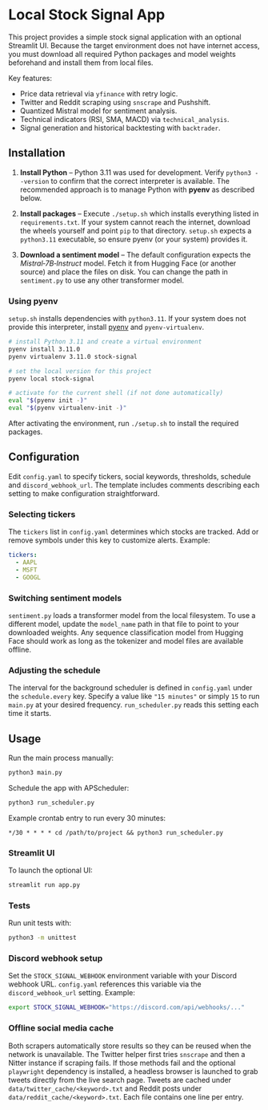 # Local Stock Signal App

This project provides a simple stock signal application with an optional
Streamlit UI. Because the target environment does not have internet access, you
must download all required Python packages and model weights beforehand and
install them from local files.

Key features:
- Price data retrieval via `yfinance` with retry logic.
- Twitter and Reddit scraping using `snscrape` and Pushshift.
- Quantized Mistral model for sentiment analysis.
- Technical indicators (RSI, SMA, MACD) via `technical_analysis`.
- Signal generation and historical backtesting with `backtrader`.

## Installation

1. **Install Python** – Python 3.11 was used for development. Verify
   `python3 --version` to confirm that the correct interpreter is available. The
   recommended approach is to manage Python with **pyenv** as described below.
2. **Install packages** – Execute `./setup.sh` which installs everything listed
   in `requirements.txt`. If your system cannot reach the internet, download the
   wheels yourself and point `pip` to that directory. `setup.sh` expects a
   `python3.11` executable, so ensure pyenv (or your system) provides it.

3. **Download a sentiment model** – The default configuration expects the
   *Mistral‑7B‑Instruct* model. Fetch it from Hugging Face (or another source)
   and place the files on disk. You can change the path in `sentiment.py` to use
   any other transformer model.

### Using pyenv

`setup.sh` installs dependencies with `python3.11`. If your system does not
provide this interpreter, install [pyenv](https://github.com/pyenv/pyenv) and
`pyenv-virtualenv`.

```bash
# install Python 3.11 and create a virtual environment
pyenv install 3.11.0
pyenv virtualenv 3.11.0 stock-signal

# set the local version for this project
pyenv local stock-signal

# activate for the current shell (if not done automatically)
eval "$(pyenv init -)"
eval "$(pyenv virtualenv-init -)"
```

After activating the environment, run `./setup.sh` to install the required
packages.

## Configuration

Edit `config.yaml` to specify tickers, social keywords, thresholds, schedule and
`discord_webhook_url`. The template includes comments describing each setting to
make configuration straightforward.

### Selecting tickers

The `tickers` list in `config.yaml` determines which stocks are tracked.
Add or remove symbols under this key to customize alerts. Example:

```yaml
tickers:
  - AAPL
  - MSFT
  - GOOGL
```


### Switching sentiment models

`sentiment.py` loads a transformer model from the local filesystem. To use a
different model, update the `model_name` path in that file to point to your
downloaded weights. Any sequence classification model from Hugging Face should
work as long as the tokenizer and model files are available offline.

### Adjusting the schedule

The interval for the background scheduler is defined in `config.yaml` under the
`schedule.every` key.  Specify a value like `"15 minutes"` or simply `15` to
run `main.py` at your desired frequency.  `run_scheduler.py` reads this setting
each time it starts.

## Usage

Run the main process manually:

```bash
python3 main.py
```

Schedule the app with APScheduler:

```bash
python3 run_scheduler.py
```

Example crontab entry to run every 30 minutes:

```
*/30 * * * * cd /path/to/project && python3 run_scheduler.py
```

### Streamlit UI

To launch the optional UI:

```bash
streamlit run app.py
```

### Tests

Run unit tests with:

```bash
python3 -m unittest
```

### Discord webhook setup

Set the `STOCK_SIGNAL_WEBHOOK` environment variable with your Discord webhook URL.
`config.yaml` references this variable via the `discord_webhook_url` setting. Example:

```bash
export STOCK_SIGNAL_WEBHOOK="https://discord.com/api/webhooks/..."
```

### Offline social media cache

Both scrapers automatically store results so they can be reused when the network
is unavailable. The Twitter helper first tries `snscrape` and then a Nitter
instance if scraping fails. If those methods fail and the optional
`playwright` dependency is installed, a headless browser is launched to grab
tweets directly from the live search page. Tweets are cached under
`data/twitter_cache/<keyword>.txt` and Reddit posts under
`data/reddit_cache/<keyword>.txt`. Each file contains one line per entry.
